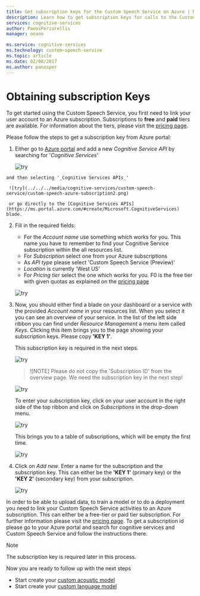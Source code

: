 ```yaml
---
title: Get subscription keys for the Custom Speech Service on Azure | Microsoft Docs
description: Learn how to get subscription keys for calls to the Custom Speech Service in Cognitive Services.
services: cognitive-services
author: PanosPeriorellis
manager: onano

ms.service: cognitive-services
ms.technology: custom-speech-service
ms.topic: article
ms.date: 02/08/2017
ms.author: panosper
---
```


# Obtaining subscription Keys
To get started using the Custom Speech Service, you first need to link your user account to an Azure subscription. Subscriptions to **free** and **paid** tiers are available. For information about the tiers, please visit the [pricing page](https://www.microsoft.com/cognitive-services/en-us/pricing).

Please follow the steps to get a subscription key from Azure portal:

  1. Either go to [Azure portal](https://ms.portal.azure.com) and add a new _Cognitive Service API_ by searching for '_Cognitive Services_'

      ![try](../../../media/cognitive-services/custom-speech-service/custom-speech-azure-subscription.png)

    and then selecting '_Cognitive Services APIs_'

     ![try](../../../media/cognitive-services/custom-speech-service/custom-speech-azure-subscription2.png)

     or go directly to the [Cognitive Services APIs](https://ms.portal.azure.com/#create/Microsoft.CognitiveServices) blade.
  2. Fill in the required fields:
      *   For the _Account name_ use something which works for you. This name you have to remember to find your Cognitive Service subscription within the all resources list.
      *   For _Subscription_ select one from your Azure subscriptions
      *   As _API type_ please select 'Custom Speech Service (Preview)'
      *   _Location_ is currently 'West US'
      *   For _Pricing tier_ select the one which works for you. F0 is the free tier with given quotas as explained on the [pricing page](https://www.microsoft.com/cognitive-services/en-us/pricing)

      ![try](../../../media/cognitive-services/custom-speech-service/custom-speech-azure-cris-blade.png)

  3. Now, you should either find a blade on your dashboard or a service with the provided _Account name_ in your resources list. When you select it you can see an overview of your service. In the list of the left side ribbon you can find under _Resource Management_ a menu item called _Keys_. Clicking this item brings you to the page showing your subscription keys. Please copy **'KEY 1'**.

      This subscription key is required in the next steps.

      ![try](../../../media/cognitive-services/custom-speech-service/custom-speech-azure-cris-keys2.png)

      > ![NOTE]
      > Please do not copy the 'Subscription ID' from the overview page. We need the subscription key in the next step!
      >

      ![try](../../../media/cognitive-services/custom-speech-service/custom-speech-azure-cris-keys.png)

      To enter your subscription key, click on your user account in the right side of the top ribbon and click on _Subscriptions_ in the drop-down menu.

      ![try](../../../media/cognitive-services/custom-speech-service/custom-speech-subscription-selection.png)

      This brings you to a table of subscriptions, which will be empty the first time.

      ![try](../../../media/cognitive-services/custom-speech-service/custom-speech-subscription-list.png)

  4. Click on _Add new_. Enter a name for the subscription and the subscription key. This can either be the **'KEY 1'** (primary key) or the **'KEY 2'** (secondary key) from your subscription.

      ![try](../../../media/cognitive-services/custom-speech-service/custom-speech-enter-subsciption.png)

In order to be able to upload data, to train a model or to do a deployment you need to link your Custom Speech Service activities to an Azure subscription. This can either be a free-tier or paid tier subscription. For further information please visit the [pricing page](https://www.microsoft.com/cognitive-services/en-us/pricing).
To get a subscription id please go to your Azure portal and search for cognitive services and Custom Speech Service and follow the instructions there.

> [!NOTE]
> The subscription key is required later in this process.
>

Now you are ready to follow up with the next steps
* Start create your [custom acoustic model](cognitive-services-custom-speech-create-acoustic-model.md)
* Start create your [custom language model](cognitive-services-custom-speech-create-language-model.md)
